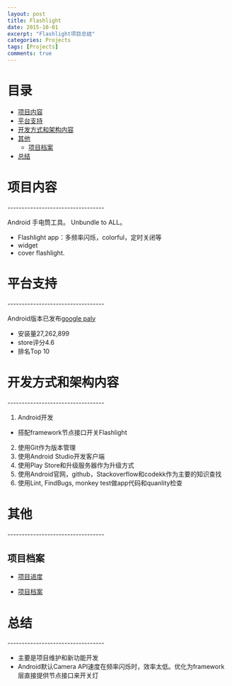 ```yaml
---
layout: post
title: Flashlight
date: 2015-10-01
excerpt: "Flashlight项目总结"
categories: Projects
tags: [Projects]
comments: true
---
```



# 目录
- [项目内容](#项目内容)  
- [平台支持](#平台支持)
- [开发方式和架构内容](#开发方式和架构内容)
- [其他](#其他)
    - [项目档案](#项目档案)
- [总结](#总结)


<h1 id="项目内容"> 项目内容 </h1>
----------------------------------

Android 手电筒工具。 Unbundle to ALL。

- Flashlight app：多频率闪烁，colorful，定时关闭等
- widget
- cover flashlight.


<h1 id="平台支持"> 平台支持 </h1>
----------------------------------

Android版本已发布[google paly](https://play.google.com/store/apps/details?id=com.asus.flashlight) 

- 安装量27,262,899
- store评分4.6
- 排名Top 10


<h1 id="开发方式和架构内容"> 开发方式和架构内容 </h1>
----------------------------------

1. Android开发
 - 搭配framework节点接口开关Flashlight
2. 使用Git作为版本管理
3. 使用Android Studio开发客户端
4. 使用Play Store和升级服务器作为升级方式
5. 使用Android官网，github，Stackoverflow和codekk作为主要的知识查找
6. 使用Lint, FindBugs, monkey test做app代码和quanlity检查



<h1 id="其他"> 其他 </h1>
----------------------------------

<h2 id="项目档案"> 项目档案 </h2>

- [项目进度](N:\Project\Manager\FlashLight) 

- [项目档案](N:\Project\Manager\FlashLight)



<h1 id="总结"> 总结 </h1>
----------------------------------

- 主要是项目维护和新功能开发
- Android默认Camera API速度在频率闪烁时，效率太低。优化为framework层直接提供节点接口来开关灯

